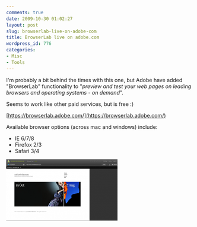 ```yaml
---
comments: true
date: 2009-10-30 01:02:27
layout: post
slug: browserlab-live-on-adobe-com
title: BrowserLab live on adobe.com
wordpress_id: 776
categories:
- Misc
- Tools
---
```


I'm probably a bit behind the times with this one, but Adobe have added "BrowserLab" functionality to "_preview and test your web pages on leading browsers and operating systems - on demand_".

Seems to work like other paid services, but is free :)

[https://browserlab.adobe.com/](https://browserlab.adobe.com/)

Available browser options (across mac and windows) include:

  * IE 6/7/8
  * Firefox 2/3
  * Safari 3/4

[![michaelsharman.com](/images/uploads/2009/10/Screen-shot-2009-10-30-at-11.58.48-AM-300x166.png)](/images/uploads/2009/10/Screen-shot-2009-10-30-at-11.58.48-AM.png)
